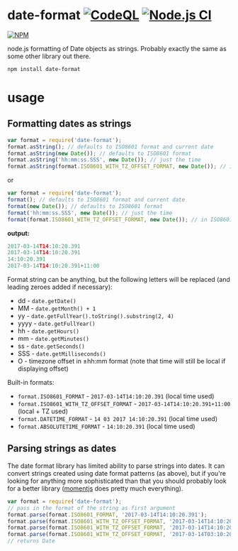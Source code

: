 date-format [![CodeQL](https://github.com/nomiddlename/date-format/actions/workflows/codeql-analysis.yml/badge.svg)](https://github.com/nomiddlename/date-format/actions/workflows/codeql-analysis.yml) [![Node.js CI](https://github.com/nomiddlename/date-format/actions/workflows/node.js.yml/badge.svg)](https://github.com/nomiddlename/date-format/actions/workflows/node.js.yml)
===========

[![NPM](https://nodei.co/npm/date-format.png?downloads=true&downloadRank=true&stars=true)](https://nodei.co/npm/date-format/)

node.js formatting of Date objects as strings. Probably exactly the same as some other library out there.

```sh
npm install date-format
```

usage
=====

Formatting dates as strings
----

```javascript
var format = require('date-format');
format.asString(); // defaults to ISO8601 format and current date
format.asString(new Date()); // defaults to ISO8601 format
format.asString('hh:mm:ss.SSS', new Date()); // just the time
format.asString(format.ISO8601_WITH_TZ_OFFSET_FORMAT, new Date()); // in ISO8601 with timezone
```

or

```javascript
var format = require('date-format');
format(); // defaults to ISO8601 format and current date
format(new Date()); // defaults to ISO8601 format
format('hh:mm:ss.SSS', new Date()); // just the time
format(format.ISO8601_WITH_TZ_OFFSET_FORMAT, new Date()); // in ISO8601 with timezone
```

**output:**
```javascript
2017-03-14T14:10:20.391
2017-03-14T14:10:20.391
14:10:20.391
2017-03-14T14:10:20.391+11:00
```

Format string can be anything, but the following letters will be replaced (and leading zeroes added if necessary):
* dd - `date.getDate()`
* MM - `date.getMonth() + 1`
* yy - `date.getFullYear().toString().substring(2, 4)`
* yyyy - `date.getFullYear()`
* hh - `date.getHours()`
* mm - `date.getMinutes()`
* ss - `date.getSeconds()`
* SSS - `date.getMilliseconds()`
* O - timezone offset in ±hh:mm format (note that time will still be local if displaying offset)

Built-in formats:
* `format.ISO8601_FORMAT` - `2017-03-14T14:10:20.391` (local time used)
* `format.ISO8601_WITH_TZ_OFFSET_FORMAT` - `2017-03-14T14:10:20.391+11:00` (local + TZ used)
* `format.DATETIME_FORMAT` - `14 03 2017 14:10:20.391` (local time used)
* `format.ABSOLUTETIME_FORMAT` - `14:10:20.391` (local time used)

Parsing strings as dates
----
The date format library has limited ability to parse strings into dates. It can convert strings created using date format patterns (as above), but if you're looking for anything more sophisticated than that you should probably look for a better library ([momentjs](https://momentjs.com) does pretty much everything).

```javascript
var format = require('date-format');
// pass in the format of the string as first argument
format.parse(format.ISO8601_FORMAT, '2017-03-14T14:10:20.391');
format.parse(format.ISO8601_WITH_TZ_OFFSET_FORMAT, '2017-03-14T14:10:20.391+1100');
format.parse(format.ISO8601_WITH_TZ_OFFSET_FORMAT, '2017-03-14T14:10:20.391+11:00');
format.parse(format.ISO8601_WITH_TZ_OFFSET_FORMAT, '2017-03-14T03:10:20.391Z');
// returns Date
```
